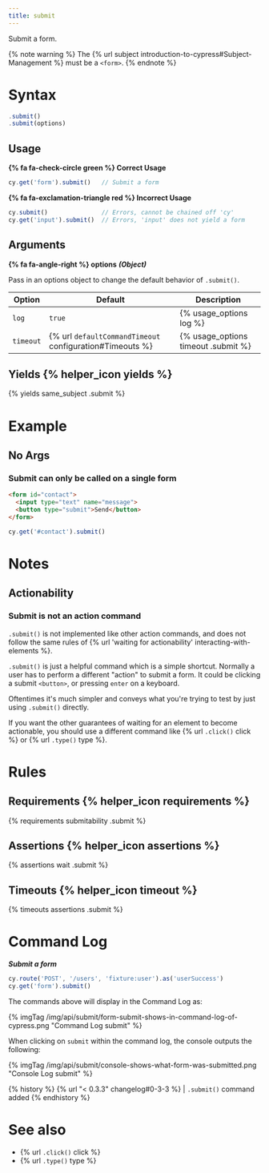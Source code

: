 ```yaml
---
title: submit
---
```


Submit a form.

{% note warning %}
The {% url subject introduction-to-cypress#Subject-Management %} must be a `<form>`.
{% endnote %}

# Syntax

```javascript
.submit()
.submit(options)
```

## Usage

**{% fa fa-check-circle green %} Correct Usage**

```javascript
cy.get('form').submit()   // Submit a form
```

**{% fa fa-exclamation-triangle red %} Incorrect Usage**

```javascript
cy.submit()               // Errors, cannot be chained off 'cy'
cy.get('input').submit()  // Errors, 'input' does not yield a form
```

## Arguments

**{% fa fa-angle-right %} options**  ***(Object)***

Pass in an options object to change the default behavior of `.submit()`.

Option | Default | Description
--- | --- | ---
`log` | `true` | {% usage_options log %}
`timeout` | {% url `defaultCommandTimeout` configuration#Timeouts %} | {% usage_options timeout .submit %}

## Yields {% helper_icon yields %}

{% yields same_subject .submit %}

# Example

## No Args

### Submit can only be called on a single form

```html
<form id="contact">
  <input type="text" name="message">
  <button type="submit">Send</button>
</form>
```

```javascript
cy.get('#contact').submit()
```

# Notes

## Actionability

### Submit is not an action command

`.submit()` is not implemented like other action commands, and does not follow the same rules of {% url 'waiting for actionability' interacting-with-elements %}.

`.submit()` is just a helpful command which is a simple shortcut. Normally a user has to perform a different "action" to submit a form. It could be clicking a submit `<button>`, or pressing `enter` on a keyboard.

Oftentimes it's much simpler and conveys what you're trying to test by just using `.submit()` directly.

If you want the other guarantees of waiting for an element to become actionable, you should use a different command like {% url `.click()` click %} or {% url `.type()` type %}.

# Rules

## Requirements {% helper_icon requirements %}

{% requirements submitability .submit %}

## Assertions {% helper_icon assertions %}

{% assertions wait .submit %}

## Timeouts {% helper_icon timeout %}

{% timeouts assertions .submit %}

# Command Log

***Submit a form***

```javascript
cy.route('POST', '/users', 'fixture:user').as('userSuccess')
cy.get('form').submit()
```

The commands above will display in the Command Log as:

{% imgTag /img/api/submit/form-submit-shows-in-command-log-of-cypress.png "Command Log submit" %}

When clicking on `submit` within the command log, the console outputs the following:

{% imgTag /img/api/submit/console-shows-what-form-was-submitted.png "Console Log submit" %}

{% history %}
{% url "< 0.3.3" changelog#0-3-3 %} | `.submit()` command added
{% endhistory %}

# See also

- {% url `.click()` click %}
- {% url `.type()` type %}
